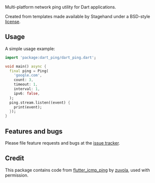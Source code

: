 Multi-platform network ping utility for Dart applications.

Created from templates made available by Stagehand under a BSD-style
[license](https://github.com/dart-lang/stagehand/blob/master/LICENSE).

## Usage

A simple usage example:

```dart
import 'package:dart_ping/dart_ping.dart';

void main() async {
  final ping = Ping(
    'google.com',
    count: 3,
    timeout: 1,
    interval: 1,
    ipv6: false,
  );
  ping.stream.listen((event) {
    print(event);
  });
}
```

## Features and bugs

Please file feature requests and bugs at the [issue tracker][tracker].

[tracker]: https://github.com/point-source/dart_ping/issues

## Credit

This package contains code from [flutter_icmp_ping](https://pub.dev/packages/flutter_icmp_ping) by [zuvola](zuvola.com), used with permission.
